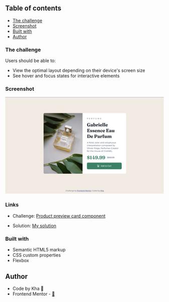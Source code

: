 ## Table of contents

  - [The challenge](#the-challenge)
  - [Screenshot](#screenshot)
  - [Built with](#built-with)
  - [Author](#author)

### The challenge

Users should be able to:

- View the optimal layout depending on their device's screen size
- See hover and focus states for interactive elements

### Screenshot

![](./images/ScreenShot.png)

### Links

- Challenge: [Product preview card component](https://www.frontendmentor.io/challenges/product-preview-card-component-GO7UmttRfa)

- Solution: [My solution](https://minhkha27.github.io/product-preview-card-component-main/)

### Built with

- Semantic HTML5 markup
- CSS custom properties
- Flexbox

## Author
- Code by Kha :frog:
- Frontend Mentor - [:frog:](https://www.frontendmentor.io/profile/MinhKha27)
